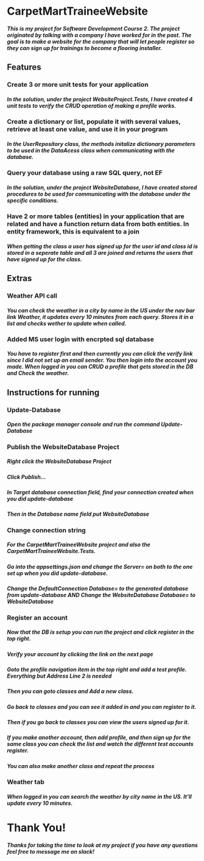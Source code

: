 # CarpetMartTraineeWebsite
##### This is my project for Software Development Course 2. The project originated by talking with a company I have worked for in the past. The goal is to make a website for the company that will let people register so they can sign up for trainings to become a flooring installer.

## Features

### Create 3 or more unit tests for your application
##### In the solution, under the project WebsiteProject.Tests, I have created 4 unit tests to verify the CRUD operation of making a profile works.

### Create a dictionary or list, populate it with several values, retrieve at least one value, and use it in your program
##### In the UserRepository class, the methods initalize dictionary parameters to be used in the DataAcess class when communicating with the database.

### Query your database using a raw SQL query, not EF
##### In the solution, under the project WebsiteDatabase, I have created stored procedures to be used for communicating with the database under the specific conditions.

### Have 2 or more tables (entities) in your application that are related and have a function return data from both entities.  In entity framework, this is equivalent to a join
##### When getting the class a user has signed up for the user id and class id is stored in a seperate table and all 3 are joined and returns the users that have signed up for the class.

## Extras

### Weather API call
##### You can check the weather in a city by name in the US under the nav bar link Weather, it updates every 10 minutes from each query. Stores it in a list and checks wether to update when called.

### Added MS user login with encrpted sql database
##### You have to register first and then currently you can click the verify link since I did not set up an email sender. You then login into the account you made. When logged in you can CRUD a profile that gets stored in the DB and Check the weather.

## Instructions for running
### Update-Database
##### Open the package manager console and run the command Update-Database

### Publish the WebsiteDatabase Project
##### Right click the WebsiteDatabase Project
##### Click Publish...
##### In Target database connection field, find your connection created when you did update-database
##### Then in the Database name field put WebsiteDatabase

### Change connection string
##### For the CarpetMartTraineeWebsite project and also the CarpetMartTraineeWebsite.Tests.
##### Go into the appsettings.json and change the Server= on both to the one set up when you did update-database.
##### Change the DefaultConnection Database= to the generated database from update-database AND Change the WebsiteDatabase Database= to WebsiteDatabase

### Register an account
##### Now that the DB is setup you can run the project and click register in the top right.
##### Verify your account by clicking the link on the next page
##### Goto the profile navigation item in the top right and add a test profile. Everything but Address Line 2 is needed
##### Then you can goto classes and Add a new class.
##### Go back to classes and you can see it added in and you can register to it.
##### Then if you go back to classes you can view the users signed up for it.
##### If you make another account, then add profile, and then sign up for the same class you can check the list and watch the different test accounts register.
##### You can also make another class and repeat the process

### Weather tab
##### When logged in you can search the weather by city name in the US. It'll update every 10 minutes.
# Thank You!
##### Thanks for taking the time to look at my project if you have any questions feel free to message me on slack!
